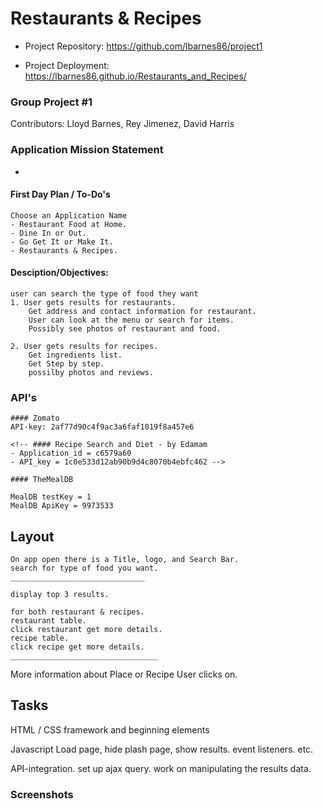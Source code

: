 # Restaurants & Recipes

- Project Repository: https://github.com/lbarnes86/project1

- Project Deployment: https://lbarnes86.github.io/Restaurants_and_Recipes/

### Group Project #1

Contributors: Lloyd Barnes, Rey Jimenez, David Harris

### Application Mission Statement

- 

#### First Day Plan / To-Do's
```
Choose an Application Name
- Restaurant Food at Home.
- Dine In or Out.
- Go Get It or Make It.
- Restaurants & Recipes.
```
#### Desciption/Objectives:

```
user can search the type of food they want
1. User gets results for restaurants.
    Get address and contact information for restaurant.
    User can look at the menu or search for items.
    Possibly see photos of restaurant and food.
  
2. User gets results for recipes.
    Get ingredients list.
    Get Step by step.
    possilby photos and reviews.
```

### API's
```
#### Zomato 
API-key: 2af77d90c4f9ac3a6faf1019f8a457e6

<!-- #### Recipe Search and Diet - by Edamam
- Application_id = c6579a60
- API_key = 1c0e533d12ab90b9d4c8070b4ebfc462 -->

#### TheMealDB

MealDB testKey = 1
MealDB ApiKey = 9973533
```
## Layout
```
On app open there is a Title, logo, and Search Bar.
search for type of food you want.
______________________________

display top 3 results.

for both restaurant & recipes.
restaurant table.
click restaurant get more details.
recipe table.
click recipe get more details.
_________________________________
```
More information about Place or Recipe User clicks on.

## Tasks

HTML / CSS framework and beginning elements

Javascript Load page, hide plash page, show results. event listeners. etc.

API-integration. set up ajax query. work on manipulating the results data.

### Screenshots





